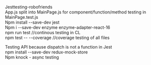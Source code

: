 Jesttesting-robofriends
<br>
App.js split into MainPage.js for component/function/method testing in MainPage.test.js
<br>
Npm install --save-dev jest <br>
Npm i --save-dev enzyme enzyme-adapter-react-16<br>
npm run test //continous testing in CL<br>
npm test -- --coverage //coverage testing of all files<br>


Testing API because dispatch is not a function in Jest<br>
npm install --save-dev redux-mock-store<br>
Npm knock - async testing<br>
